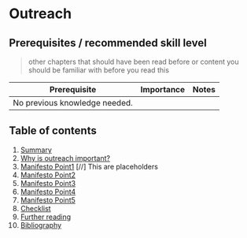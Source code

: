 # Outreach

## Prerequisites / recommended skill level
> other chapters that should have been read before or content you should be familiar with before you read this

| Prerequisite | Importance | Notes |
| -------------|----------|------|
|No previous knowledge needed.| |  |

## Table of contents

1. [Summary](#summary)
2. [Why is outreach important?](#Why_is_outreach_important)
3. [Manifesto Point1](#ManifestoPoint1) [//] This are placeholders
4. [Manifesto Point2](#ManifestoPoint2)
5. [Manifesto Point3](#ManifestoPoint3)
6. [Manifesto Point4](#ManifestoPoint4)
7. [Manifesto Point5](#ManifestoPoint5)
8. [Checklist](#Checklist)
9. [Further reading](#FurtherReading)
10. [Bibliography](#Bibliography)


